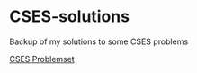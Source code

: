 # CSES-solutions
Backup of my solutions to some CSES problems

[CSES Problemset](https://cses.fi/problemset/)
